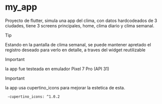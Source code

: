# my_app

Proyecto de flutter, simula una app del clima, con datos hardcodeados de 3 ciudades, tiene 3 screens principales, home, clima diario y clima semanal.


>[!TIP]
>Estando en la pantalla de clima semanal, se puede mantener apretado el registro deseado para verlo en detalle, a traves del widget reutilizable

>[!IMPORTANT]
>la app fue testeada en emulador Pixel 7 Pro (API 31)

>[!IMPORTANT]
>la app usa cupertino_icons para mejorar la estetica de esta.

     -cupertino_icons: ^1.0.2
